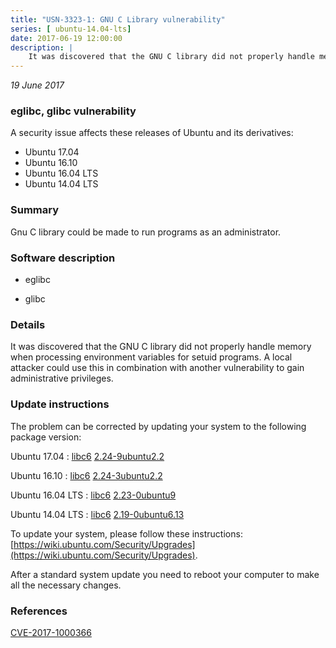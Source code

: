 ```yaml
---
title: "USN-3323-1: GNU C Library vulnerability"
series: [ ubuntu-14.04-lts]
date: 2017-06-19 12:00:00
description: |
    It was discovered that the GNU C library did not properly handle memory when processing environment variables for setuid programs. A local attacker could use this in combination with another vulnerability to gain administrative privileges. 
--- 
```

 
 

*19 June 2017*

### eglibc, glibc vulnerability

A security issue affects these releases of Ubuntu and its derivatives:

* Ubuntu 17.04
* Ubuntu 16.10
* Ubuntu 16.04 LTS
* Ubuntu 14.04 LTS

### Summary

Gnu C library could be made to run programs as an administrator. 

### Software description

* eglibc 

* glibc 

### Details

It was discovered that the GNU C library did not properly handle memory when processing environment variables for setuid programs. A local attacker could use this in combination with another vulnerability to gain administrative privileges. 

### Update instructions

The problem can be corrected by updating your system to the following package version:

Ubuntu 17.04
 : [libc6](https://launchpad.net/ubuntu/+source/glibc) <span> [2.24-9ubuntu2.2](https://launchpad.net/ubuntu/+source/glibc/2.24-9ubuntu2.2) </span> 

Ubuntu 16.10
 : [libc6](https://launchpad.net/ubuntu/+source/glibc) <span> [2.24-3ubuntu2.2](https://launchpad.net/ubuntu/+source/glibc/2.24-3ubuntu2.2) </span> 

Ubuntu 16.04 LTS
 : [libc6](https://launchpad.net/ubuntu/+source/glibc) <span> [2.23-0ubuntu9](https://launchpad.net/ubuntu/+source/glibc/2.23-0ubuntu9) </span> 

Ubuntu 14.04 LTS
 : [libc6](https://launchpad.net/ubuntu/+source/eglibc) <span> [2.19-0ubuntu6.13](https://launchpad.net/ubuntu/+source/eglibc/2.19-0ubuntu6.13) </span> 

To update your system, please follow these instructions: [https://wiki.ubuntu.com/Security/Upgrades](https://wiki.ubuntu.com/Security/Upgrades).

After a standard system update you need to reboot your computer to make all the necessary changes. 

### References

 
 [CVE-2017-1000366](http://people.ubuntu.com/~ubuntu-security/cve/CVE-2017-1000366)
 


